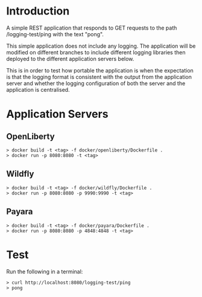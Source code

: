 # Introduction
A simple REST application that responds to GET requests to
the path /logging-test/ping with the text "pong". 

This simple application does not include any logging. The
application will be modified on different branches to include
different logging libraries then deployed to the different
application servers below.

This is in order to test how portable the application is when
the expectation is that the logging format is consistent with
the output from the application server and whether the logging
configuration of both the server and the application is
centralised.

# Application Servers
## OpenLiberty
```
> docker build -t <tag> -f docker/openliberty/Dockerfile .
> docker run -p 8080:8080 -t <tag>
```

## Wildfly
```
> docker build -t <tag> -f docker/wildfly/Dockerfile .
> docker run -p 8080:8080 -p 9990:9990 -t <tag>
```

## Payara
```
> docker build -t <tag> -f docker/payara/Dockerfile .
> docker run -p 8080:8080 -p 4848:4848 -t <tag>
```

# Test
Run the following in a terminal:
```
> curl http://localhost:8080/logging-test/ping
> pong
```
